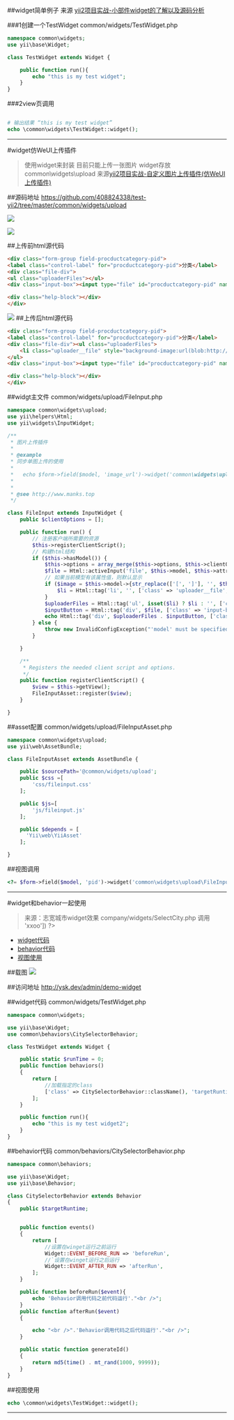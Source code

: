 ##widget简单例子
来源 [yii2项目实战-小部件widget的了解以及源码分析](http://www.manks.top/document/yii2-widget.html)

###1创建一个TestWidget
common/widgets/TestWidget.php
```php
namespace common\widgets;
use yii\base\Widget;

class TestWidget extends Widget {

    public function run(){
        echo "this is my test widget";
    }
}
```
###2view页调用
```php

# 输出结果 “this is my test widget”
echo \common\widgets\TestWidget::widget();
```
---

#widget仿WeUI上传插件
>使用widget来封装
>目前只能上传一张图片
>widget存放common\widgets\upload
>来源[yii2项目实战-自定义图片上传插件(仿WeUI上传插件)](http://www.manks.top/document/yii2-widget-upload.html)

##源码地址
https://github.com/408824338/test-yii2/tree/master/common/widgets/upload

![](widget/widget_WeUI_path.png)

![](widget/widget_WeUI_demo1.png)

##上传前html源代码
```html
<div class="form-group field-procductcategory-pid">
<label class="control-label" for="procductcategory-pid">分类</label>
<div class="file-div">
<ul class="uploaderFiles"></ul>
<div class="input-box"><input type="file" id="procductcategory-pid" name="ProcductCategory[pid]"></div></div>

<div class="help-block"></div>
</div>
```

![](widget/widget_WeUI_demo2.png)
##上传后html源代码
```html
<div class="form-group field-procductcategory-pid">
<label class="control-label" for="procductcategory-pid">分类</label>
<div class="file-div"><ul class="uploaderFiles">
	<li class="uploader__file" style="background-image:url(blob:http://ysk.dev/ee2372a3-8392-4c36-9ae3-4294637d197e)"></li>
</ul>
<div class="input-box"><input type="file" id="procductcategory-pid" name="ProcductCategory[pid]"></div></div>

<div class="help-block"></div>
</div>
```

##widgt主文件
common/widgets/upload/FileInput.php
```php
namespace common\widgets\upload;
use yii\helpers\Html;
use yii\widgets\InputWidget;

/**
 * 图片上传插件
 *
 * @example
 * 同步单图上传的使用
 * 
 *   echo $form->field($model, 'image_url')->widget('common\widgets\upload\FileInput');
 * 
 *
 * @see http://www.manks.top
 */

class FileInput extends InputWidget {
    public $clientOptions = [];

    public function run() {
        // 注册客户端所需要的资源
        $this->registerClientScript();
        // 构建html结构
        if ($this->hasModel()) {
            $this->options = array_merge($this->options, $this->clientOptions);
            $file = Html::activeInput('file', $this->model, $this->attribute, $this->options);
            // 如果当前模型有该属性值，则默认显示
            if ($image = $this->model->{str_replace(['[', ']'], '', $this->attribute)}) {
                $li = Html::tag('li', '', ['class' => 'uploader__file', 'style' => 'background: url(' . Yii::$app->params['imageServer'] . $image . ') no-repeat; background-size: 100%;']);
            }
            $uploaderFiles = Html::tag('ul', isset($li) ? $li : '', ['class' => 'uploaderFiles']);
            $inputButton = Html::tag('div', $file, ['class' => 'input-box']);
            echo Html::tag('div', $uploaderFiles . $inputButton, ['class' => 'file-div']);
        } else {
            throw new InvalidConfigException("'model' must be specified.");
        }

    }

    /**
     * Registers the needed client script and options.
     */
    public function registerClientScript() {
        $view = $this->getView();
        FileInputAsset::register($view);
    }

}
```
##asset配置
common/widgets/upload/FileInputAsset.php
```php
namespace common\widgets\upload;
use yii\web\AssetBundle;

class FileInputAsset extends AssetBundle {

    public $sourcePath='@common/widgets/upload';
    public $css =[
        'css/fileinput.css'
    ];

    public $js=[
        'js/fileinput.js'
    ];

    public $depends = [
      'Yii\web\YiiAsset'
    ];

}
```

##视图调用

```php
<?= $form->field($model, 'pid')->widget('common\widgets\upload\FileInput') ?>
```

---
#widget和behavior一起使用
>来源：志宽城市widget效果 
>company/widgets/SelectCity.php
>调用 <?= SelectCity::widget(['attribute' => 'xxoo']) ?>


- [widget代码](widget.md#widget代码)
- [behavior代码](widget.md#behavior代码)
- [视图使用](widget.md#视图使用)

##载图
![](widget/widget_behavior.png)

##访问地址
http://ysk.dev/admin/demo-widget


##widget代码
common/widgets/TestWidget.php  

```php
namespace common\widgets;

use yii\base\Widget;
use common\behaviors\CitySelectorBehavior;

class TestWidget extends Widget {

    public static $runTime = 0;
    public function behaviors()
    {
        return [
            //加载指定的class
            ['class' => CitySelectorBehavior::className(), 'targetRuntime' => self::$runTime],
        ];
    }

    public function run(){
        echo "this is my test widget2";
    }
}

```
##behavior代码
common/behaviors/CitySelectorBehavior.php  
```php
namespace common\behaviors;

use yii\base\Widget;
use yii\base\Behavior;

class CitySelectorBehavior extends Behavior
{
    public $targetRuntime;


    public function events()
    {
        return [
            //设置在winget运行之前运行
            Widget::EVENT_BEFORE_RUN => 'beforeRun',
            //`设置在winget运行之后运行
            Widget::EVENT_AFTER_RUN => 'afterRun',
        ];
    }

    public function beforeRun($event){
        echo 'Behavior调用代码之前代码运行'."<br />";
    }
    public function afterRun($event)
    {

        echo "<br />".'Behavior调用代码之后代码运行'."<br />";
    }

    public static function generateId()
    {
        return md5(time() . mt_rand(1000, 9999));
    }
}
```

##视图使用
```php
echo \common\widgets\TestWidget::widget();
```
---
